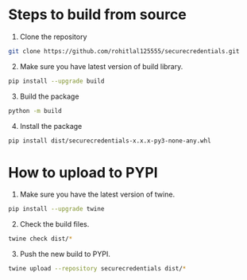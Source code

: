 # Steps to build from source

1. Clone the repository 

```bash
git clone https://github.com/rohitlal125555/securecredentials.git
```

2. Make sure you have latest version of build library.

```bash
pip install --upgrade build
```

3. Build the package 


```bash
python -m build
```

4. Install the package

```bash
pip install dist/securecredentials-x.x.x-py3-none-any.whl
```


# How to upload to PYPI

1. Make sure you have the latest version of twine.

```bash
pip install --upgrade twine
```

2. Check the build files.

```bash
twine check dist/*
```

3. Push the new build to PYPI. 

```bash
twine upload --repository securecredentials dist/*
```
